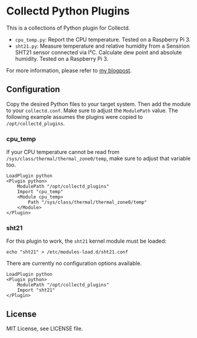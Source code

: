 # Collectd Python Plugins

This is a collections of Python plugin for Collectd.

- `cpu_temp.py`: Report the CPU temperature. Tested on a Raspberry Pi 3.
- `sht21.py`: Measure temperature and relative humidity from a Sensirion SHT21
  sensor connected via I²C. Calculate dew point and absolute humidity. Tested
  on a Raspberry Pi 3.

For more information, please refer to [my
blogpost](https://blog.dbrgn.ch/2017/3/10/write-a-collectd-python-plugin/).

## Configuration

Copy the desired Python files to your target system. Then add the module to
your `collectd.conf`. Make sure to adjust the `ModulePath` value. The following
example assumes the plugins were copied to `/opt/collectd_plugins`.

### cpu_temp

If your CPU temperature cannot be read from
`/sys/class/thermal/thermal_zone0/temp`, make sure to adjust that variable too.

    LoadPlugin python
    <Plugin python>
        ModulePath "/opt/collectd_plugins"
        Import "cpu_temp"
        <Module cpu_temp>
            Path "/sys/class/thermal/thermal_zone0/temp"
        </Module>
    </Plugin>

### sht21

For this plugin to work, the `sht21` kernel module must be loaded:

    echo "sht21" > /etc/modules-load.d/sht21.conf

There are currently no configuration options available.

    LoadPlugin python
    <Plugin python>
        ModulePath "/opt/collectd_plugins"
        Import "sht21"
    </Plugin>

## License

MIT License, see LICENSE file.
